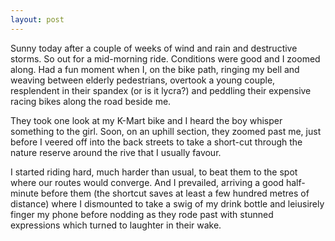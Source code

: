 ```yaml
---
layout: post
---
```


Sunny today after a couple of weeks of wind and rain and destructive storms. So
out for a mid-morning ride. Conditions were good and I zoomed along. Had a fun
moment when I, on the bike path, ringing my bell and weaving between elderly
pedestrians, overtook a young couple, resplendent in their spandex (or is it
lycra?) and peddling their expensive racing bikes along the road beside me.

They took one look at my K-Mart bike and I heard the boy whisper something to
the girl. Soon, on an uphill section, they zoomed past me, just before I veered
off into the back streets to take a short-cut through the nature reserve around
the rive that I usually favour.

I started riding hard, much harder than usual, to beat them to the spot where
our routes would converge. And I prevailed, arriving a good half-minute before
them (the shortcut saves at least a few hundred metres of distance) where I
dismounted to take a swig of my drink bottle and leiusirely finger my phone
before nodding as they rode past with stunned expressions which turned to
laughter in their wake.
